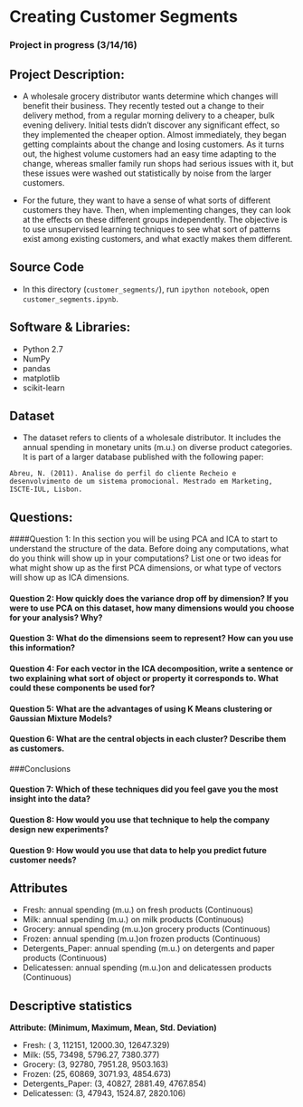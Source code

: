 # Creating Customer Segments

### Project in progress (3/14/16)

## Project Description:

- A wholesale grocery distributor wants determine which changes will benefit their business. They recently tested out a change to their delivery method, from a regular morning delivery to a cheaper, bulk evening delivery. Initial tests didn’t discover any significant effect, so they implemented the cheaper option. Almost immediately, they began getting complaints about the change and losing customers. As it turns out, the highest volume customers had an easy time adapting to the change, whereas smaller family run shops had serious issues with it, but these issues were washed out statistically by noise from the larger customers.

- For the future, they want to have a sense of what sorts of different customers they have. Then, when implementing changes, they can look at the effects on these different groups independently. The objective is to use unsupervised learning techniques to see what sort of patterns exist among existing customers, and what exactly makes them different.

## Source Code

- In this directory (`customer_segments/`), run `ipython notebook`, open `customer_segments.ipynb`.

## Software & Libraries:

 - Python 2.7
 - NumPy
 - pandas
 - matplotlib
 - scikit-learn

## Dataset

- The dataset refers to clients of a wholesale distributor. It includes the annual spending in monetary units (m.u.) on diverse product categories. It is part of a larger database published with the following paper:

`Abreu, N. (2011). Analise do perfil do cliente Recheio e desenvolvimento de um sistema promocional. Mestrado em Marketing, ISCTE-IUL, Lisbon.`

## Questions:

####Question 1: In this section you will be using PCA and ICA to start to understand the structure of the data. Before doing any computations, what do you think will show up in your computations? List one or two ideas for what might show up as the first PCA dimensions, or what type of vectors will show up as ICA dimensions.


#### Question 2: How quickly does the variance drop off by dimension? If you were to use PCA on this dataset, how many dimensions would you choose for your analysis? Why?


#### Question 3: What do the dimensions seem to represent? How can you use this information?


#### Question 4: For each vector in the ICA decomposition, write a sentence or two explaining what sort of object or property it corresponds to. What could these components be used for?


#### Question 5: What are the advantages of using K Means clustering or Gaussian Mixture Models?



#### Question 6:  What are the central objects in each cluster? Describe them as customers.

###Conclusions

#### Question 7:  Which of these techniques did you feel gave you the most insight into the data?


#### Question 8: How would you use that technique to help the company design new experiments?


#### Question 9: How would you use that data to help you predict future customer needs?


## Attributes

- Fresh: annual spending (m.u.) on fresh products (Continuous)
- Milk: annual spending (m.u.) on milk products (Continuous)
- Grocery: annual spending (m.u.)on grocery products (Continuous)
- Frozen: annual spending (m.u.)on frozen products (Continuous)
- Detergents_Paper: annual spending (m.u.) on detergents and paper products (Continuous)
- Delicatessen: annual spending (m.u.)on and delicatessen products (Continuous)

## Descriptive statistics

**Attribute: (Minimum, Maximum, Mean, Std. Deviation)**

- Fresh: ( 3, 112151, 12000.30, 12647.329)
- Milk: (55, 73498, 5796.27, 7380.377)
- Grocery: (3, 92780, 7951.28, 9503.163)
- Frozen: (25, 60869, 3071.93, 4854.673)
- Detergents_Paper: (3, 40827, 2881.49, 4767.854)
- Delicatessen: (3, 47943, 1524.87, 2820.106)
